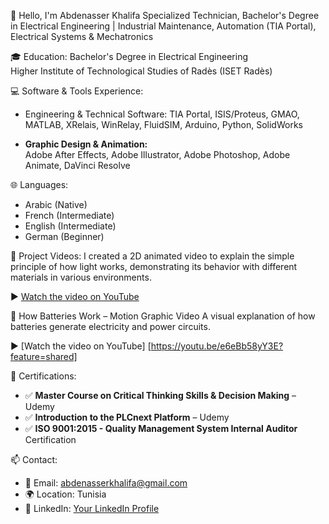 👋 Hello, I'm Abdenasser Khalifa
Specialized Technician,
Bachelor's Degree in Electrical Engineering | Industrial Maintenance,
Automation (TIA Portal), Electrical Systems & Mechatronics



 🎓 Education:
Bachelor's Degree in Electrical Engineering  
  Higher Institute of Technological Studies of Radès (ISET Radès)


💻 Software & Tools Experience:

- Engineering & Technical Software: 
  TIA Portal, ISIS/Proteus, GMAO, MATLAB, XRelais, WinRelay, FluidSIM, Arduino, Python, SolidWorks

- **Graphic Design & Animation:**  
  Adobe After Effects, Adobe Illustrator, Adobe Photoshop, Adobe Animate, DaVinci Resolve
  
 🌐 Languages:
- Arabic (Native)
- French (Intermediate)
- English (Intermediate)
- German (Beginner)

🎥 Project Videos:
I created a 2D animated video to explain the simple principle of how light works, demonstrating its behavior with different materials in various environments.

▶️ [Watch the video on YouTube]([https://www.youtube.com/watch?v=YourVideoID](https://youtu.be/M9du1OaK26g?feature=shared))

🔋 How Batteries Work – Motion Graphic Video 
  A visual explanation of how batteries generate electricity and power circuits.  
  
  ▶️ [Watch the video on YouTube] [https://youtu.be/e6eBb58yY3E?feature=shared]

📜 Certifications:
- ✅ **Master Course on Critical Thinking Skills & Decision Making** – Udemy
- ✅ **Introduction to the PLCnext Platform** – Udemy
- ✅ **ISO 9001:2015 - Quality Management System Internal Auditor** Certification



 📫 Contact:
- 📧 Email: abdenasserkhalifa@gmail.com
- 🌍 Location: Tunisia
- 🔗 LinkedIn: [Your LinkedIn Profile]([https://www.linkedin.com/in/your-profile](https://www.linkedin.com/in/abdenasser-khalifa-05399625b/))

